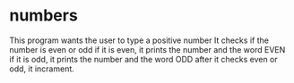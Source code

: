 # numbers
 This program wants the user to type a positive number
 It checks if the number is even or odd
 if it is even, it prints the number and the word EVEN
 if it is odd, it prints the number and the word ODD
 after it checks even or odd, it incrament.
